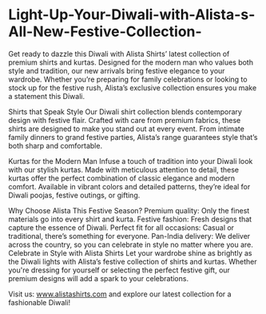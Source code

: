 # Light-Up-Your-Diwali-with-Alista-s-All-New-Festive-Collection-
Get ready to dazzle this Diwali with Alista Shirts’ latest collection of premium shirts and kurtas. Designed for the modern man who values both style and tradition, our new arrivals bring festive elegance to your wardrobe. Whether you’re preparing for family celebrations or looking to stock up for the festive rush, Alista’s exclusive collection ensures you make a statement this Diwali.

Shirts that Speak Style
Our Diwali shirt collection blends contemporary design with festive flair. Crafted with care from premium fabrics, these shirts are designed to make you stand out at every event. From intimate family dinners to grand festive parties, Alista’s range guarantees style that’s both sharp and comfortable.

Kurtas for the Modern Man
Infuse a touch of tradition into your Diwali look with our stylish kurtas. Made with meticulous attention to detail, these kurtas offer the perfect combination of classic elegance and modern comfort. Available in vibrant colors and detailed patterns, they’re ideal for Diwali poojas, festive outings, or gifting.

Why Choose Alista This Festive Season?
Premium quality: Only the finest materials go into every shirt and kurta.
Festive fashion: Fresh designs that capture the essence of Diwali.
Perfect fit for all occasions: Casual or traditional, there’s something for everyone.
Pan-India delivery: We deliver across the country, so you can celebrate in style no matter where you are.
Celebrate in Style with Alista Shirts
Let your wardrobe shine as brightly as the Diwali lights with Alista’s festive collection of shirts and kurtas. Whether you're dressing for yourself or selecting the perfect festive gift, our premium designs will add a spark to your celebrations.

Visit us: www.alistashirts.com and explore our latest collection for a fashionable Diwali!

